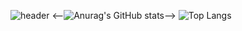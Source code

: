![header](https://capsule-render.vercel.app/api?type=waving&color=gradient&height=300&section=header&text=Sujin%20Oh&fontSize=70)
<--![Anurag's GitHub stats](https://github-readme-stats.vercel.app/api?username=osjkate&show_icons=true&theme=tokyonight)-->
![Top Langs](https://github-readme-stats.vercel.app/api/top-langs/?username=osjkate&layout=compact&theme=tokyonight)
<!--
**osjkate/osjkate** is a ✨ _special_ ✨ repository because its `README.md` (this file) appears on your GitHub profile.

Here are some ideas to get you started:

- 🔭 I’m currently working on ...
- 🌱 I’m currently learning ...
- 👯 I’m looking to collaborate on ...
- 🤔 I’m looking for help with ...
- 💬 Ask me about ...
- 📫 How to reach me: ...
- 😄 Pronouns: ...
- ⚡ Fun fact: ...
-->
